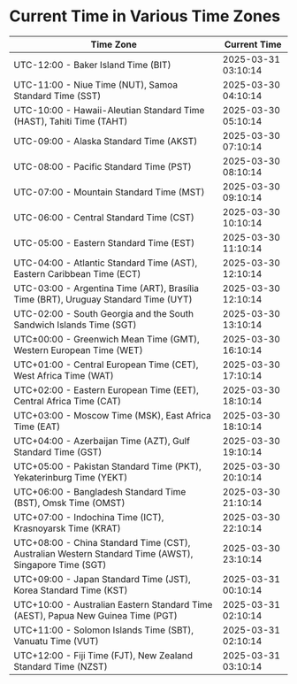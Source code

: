 # Current Time in Various Time Zones

| Time Zone | Current Time |
|-----------|--------------|
| UTC-12:00 - Baker Island Time (BIT) | 2025-03-31 03:10:14 |
| UTC-11:00 - Niue Time (NUT), Samoa Standard Time (SST) | 2025-03-30 04:10:14 |
| UTC-10:00 - Hawaii-Aleutian Standard Time (HAST), Tahiti Time (TAHT) | 2025-03-30 05:10:14 |
| UTC-09:00 - Alaska Standard Time (AKST) | 2025-03-30 07:10:14 |
| UTC-08:00 - Pacific Standard Time (PST) | 2025-03-30 08:10:14 |
| UTC-07:00 - Mountain Standard Time (MST) | 2025-03-30 09:10:14 |
| UTC-06:00 - Central Standard Time (CST) | 2025-03-30 10:10:14 |
| UTC-05:00 - Eastern Standard Time (EST) | 2025-03-30 11:10:14 |
| UTC-04:00 - Atlantic Standard Time (AST), Eastern Caribbean Time (ECT) | 2025-03-30 12:10:14 |
| UTC-03:00 - Argentina Time (ART), Brasília Time (BRT), Uruguay Standard Time (UYT) | 2025-03-30 12:10:14 |
| UTC-02:00 - South Georgia and the South Sandwich Islands Time (SGT) | 2025-03-30 13:10:14 |
| UTC±00:00 - Greenwich Mean Time (GMT), Western European Time (WET) | 2025-03-30 16:10:14 |
| UTC+01:00 - Central European Time (CET), West Africa Time (WAT) | 2025-03-30 17:10:14 |
| UTC+02:00 - Eastern European Time (EET), Central Africa Time (CAT) | 2025-03-30 18:10:14 |
| UTC+03:00 - Moscow Time (MSK), East Africa Time (EAT) | 2025-03-30 18:10:14 |
| UTC+04:00 - Azerbaijan Time (AZT), Gulf Standard Time (GST) | 2025-03-30 19:10:14 |
| UTC+05:00 - Pakistan Standard Time (PKT), Yekaterinburg Time (YEKT) | 2025-03-30 20:10:14 |
| UTC+06:00 - Bangladesh Standard Time (BST), Omsk Time (OMST) | 2025-03-30 21:10:14 |
| UTC+07:00 - Indochina Time (ICT), Krasnoyarsk Time (KRAT) | 2025-03-30 22:10:14 |
| UTC+08:00 - China Standard Time (CST), Australian Western Standard Time (AWST), Singapore Time (SGT) | 2025-03-30 23:10:14 |
| UTC+09:00 - Japan Standard Time (JST), Korea Standard Time (KST) | 2025-03-31 00:10:14 |
| UTC+10:00 - Australian Eastern Standard Time (AEST), Papua New Guinea Time (PGT) | 2025-03-31 02:10:14 |
| UTC+11:00 - Solomon Islands Time (SBT), Vanuatu Time (VUT) | 2025-03-31 02:10:14 |
| UTC+12:00 - Fiji Time (FJT), New Zealand Standard Time (NZST) | 2025-03-31 03:10:14 |
